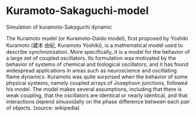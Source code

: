 # Kuramoto-Sakaguchi-model
Simulation of kuramoto-Sakaguchi dynamic 


The Kuramoto model (or Kuramoto–Daido model), first proposed by Yoshiki Kuramoto (蔵本 由紀, Kuramoto Yoshiki), is a mathematical model used to describe synchronization. More specifically, it is a model for the behavior of a large set of coupled oscillators. Its formulation was motivated by the behavior of systems of chemical and biological oscillators, and it has found widespread applications in areas such as neuroscience and oscillating flame dynamics. Kuramoto was quite surprised when the behavior of some physical systems, namely coupled arrays of Josephson junctions, followed his model.
The model makes several assumptions, including that there is weak coupling, that the oscillators are identical or nearly identical, and that interactions depend sinusoidally on the phase difference between each pair of objects. (source: wikipedia)
